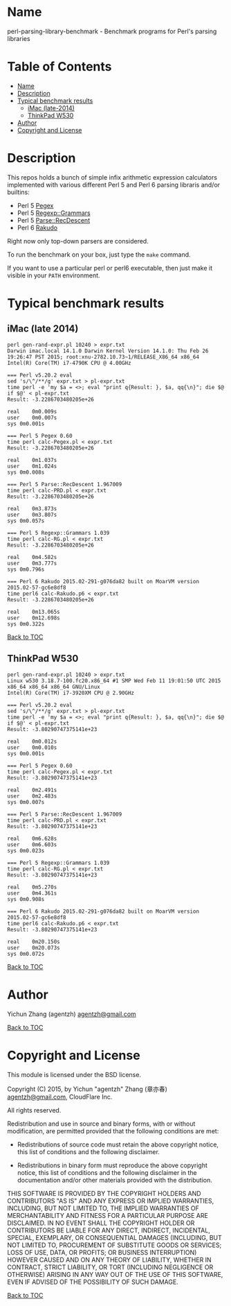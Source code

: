 Name
====

perl-parsing-library-benchmark - Benchmark programs for Perl's parsing libraries

Table of Contents
=================

* [Name](#name)
* [Description](#description)
* [Typical benchmark results](#typical-benchmark-results)
    * [iMac (late-2014)](#imac-late-2014)
    * [ThinkPad W530](#thinkpad-w530)
* [Author](#author)
* [Copyright and License](#copyright-and-license)

Description
===========

This repos holds a bunch of simple infix arithmetic expression calculators implemented with various different Perl 5 and
Perl 6 parsing libraris and/or builtins:

* Perl 5 [Pegex](https://metacpan.org/release/Pegex)
* Perl 5 [Regexp::Grammars](https://metacpan.org/release/Parse-RecDescent)
* Perl 5 [Parse::RecDescent](https://metacpan.org/release/Regexp-Grammars)
* Perl 6 [Rakudo](http://rakudo.org/)

Right now only top-down parsers are considered.

To run the benchmark on your box, just type the `make` command.

If you want to use a particular perl or perl6 executable, then just make it visible in your `PATH` environment.

Typical benchmark results
=========================

iMac (late 2014)
----------------

```
perl gen-rand-expr.pl 10240 > expr.txt
Darwin imac.local 14.1.0 Darwin Kernel Version 14.1.0: Thu Feb 26 19:26:47 PST 2015; root:xnu-2782.10.73~1/RELEASE_X86_64 x86_64
Intel(R) Core(TM) i7-4790K CPU @ 4.00GHz

=== Perl v5.20.2 eval
sed 's/\^/**/g' expr.txt > pl-expr.txt
time perl -e 'my $a = <>; eval "print q{Result: }, $a, qq{\n}"; die $@ if $@' < pl-expr.txt
Result: -3.2286703480205e+26

real    0m0.009s
user    0m0.007s
sys 0m0.001s

=== Perl 5 Pegex 0.60
time perl calc-Pegex.pl < expr.txt
Result: -3.2286703480205e+26

real    0m1.037s
user    0m1.024s
sys 0m0.008s

=== Perl 5 Parse::RecDescent 1.967009
time perl calc-PRD.pl < expr.txt
Result: -3.2286703480205e+26

real    0m3.873s
user    0m3.807s
sys 0m0.057s

=== Perl 5 Regexp::Grammars 1.039
time perl calc-RG.pl < expr.txt
Result: -3.2286703480205e+26

real    0m4.582s
user    0m3.777s
sys 0m0.796s

=== Perl 6 Rakudo 2015.02-291-g076da82 built on MoarVM version 2015.02-57-gc6e8df8
time perl6 calc-Rakudo.p6 < expr.txt
Result: -3.2286703480205e+26

real    0m13.065s
user    0m12.698s
sys 0m0.322s
```

[Back to TOC](#table-of-contents)

ThinkPad W530
-------------

```
perl gen-rand-expr.pl 10240 > expr.txt
Linux w530 3.18.7-100.fc20.x86_64 #1 SMP Wed Feb 11 19:01:50 UTC 2015 x86_64 x86_64 x86_64 GNU/Linux
Intel(R) Core(TM) i7-3920XM CPU @ 2.90GHz

=== Perl v5.20.2 eval
sed 's/\^/**/g' expr.txt > pl-expr.txt
time perl -e 'my $a = <>; eval "print q{Result: }, $a, qq{\n}"; die $@ if $@' < pl-expr.txt
Result: -3.80290747375141e+23

real    0m0.012s
user    0m0.010s
sys 0m0.001s

=== Perl 5 Pegex 0.60
time perl calc-Pegex.pl < expr.txt
Result: -3.80290747375141e+23

real    0m2.491s
user    0m2.483s
sys 0m0.007s

=== Perl 5 Parse::RecDescent 1.967009
time perl calc-PRD.pl < expr.txt
Result: -3.80290747375141e+23

real    0m6.628s
user    0m6.603s
sys 0m0.023s

=== Perl 5 Regexp::Grammars 1.039
time perl calc-RG.pl < expr.txt
Result: -3.80290747375141e+23

real    0m5.270s
user    0m4.361s
sys 0m0.908s

=== Perl 6 Rakudo 2015.02-291-g076da82 built on MoarVM version 2015.02-57-gc6e8df8
time perl6 calc-Rakudo.p6 < expr.txt
Result: -3.80290747375141e+23

real    0m20.150s
user    0m20.073s
sys 0m0.072s
```

[Back to TOC](#table-of-contents)

Author
======

Yichun Zhang (agentzh) <agentzh@gmail.com>

[Back to TOC](#table-of-contents)

Copyright and License
=====================

This module is licensed under the BSD license.

Copyright (C) 2015, by Yichun "agentzh" Zhang (章亦春) <agentzh@gmail.com>, CloudFlare Inc.

All rights reserved.

Redistribution and use in source and binary forms, with or without modification, are permitted provided that the following conditions are met:

* Redistributions of source code must retain the above copyright notice, this list of conditions and the following disclaimer.

* Redistributions in binary form must reproduce the above copyright notice, this list of conditions and the following disclaimer in the documentation and/or other materials provided with the distribution.

THIS SOFTWARE IS PROVIDED BY THE COPYRIGHT HOLDERS AND CONTRIBUTORS "AS IS" AND ANY EXPRESS OR IMPLIED WARRANTIES, INCLUDING, BUT NOT LIMITED TO, THE IMPLIED WARRANTIES OF MERCHANTABILITY AND FITNESS FOR A PARTICULAR PURPOSE ARE DISCLAIMED. IN NO EVENT SHALL THE COPYRIGHT HOLDER OR CONTRIBUTORS BE LIABLE FOR ANY DIRECT, INDIRECT, INCIDENTAL, SPECIAL, EXEMPLARY, OR CONSEQUENTIAL DAMAGES (INCLUDING, BUT NOT LIMITED TO, PROCUREMENT OF SUBSTITUTE GOODS OR SERVICES; LOSS OF USE, DATA, OR PROFITS; OR BUSINESS INTERRUPTION) HOWEVER CAUSED AND ON ANY THEORY OF LIABILITY, WHETHER IN CONTRACT, STRICT LIABILITY, OR TORT (INCLUDING NEGLIGENCE OR OTHERWISE) ARISING IN ANY WAY OUT OF THE USE OF THIS SOFTWARE, EVEN IF ADVISED OF THE POSSIBILITY OF SUCH DAMAGE.

[Back to TOC](#table-of-contents)

